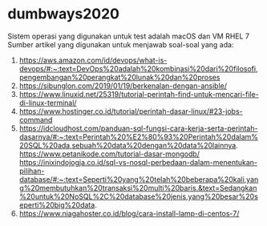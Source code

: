 # dumbways2020
Sistem operasi yang digunakan untuk test adalah macOS dan VM RHEL 7
Sumber artikel yang digunakan untuk menjawab soal-soal yang ada:
1. https://aws.amazon.com/id/devops/what-is-devops/#:~:text=DevOps%20adalah%20kombinasi%20dari%20filosofi,pengembangan%20perangkat%20lunak%20dan%20proses
2. https://sibunglon.com/2019/01/19/berkenalan-dengan-ansible/
3. https://www.linuxid.net/25319/tutorial-perintah-find-untuk-mencari-file-di-linux-terminal/
4. https://www.hostinger.co.id/tutorial/perintah-dasar-linux/#23-jobs-command
5. https://idcloudhost.com/panduan-sql-fungsi-cara-kerja-serta-perintah-dasarnya/#:~:text=Perintah%20%E2%80%93%20Perintah%20dalam%20SQL%20ada,sebuah%20data%20dengan%20data%20lainnya.
https://www.petanikode.com/tutorial-dasar-mongodb/
https://inixindojogja.co.id/sql-vs-nosql-perbedaan-dalam-menentukan-pilihan-database/#:~:text=Seperti%20yang%20telah%20beberapa%20kali,yang%20membutuhkan%20transaksi%20multi%20baris.&text=Sedangkan%20untuk%20NoSQL%2C%20database%20jenis,yang%20besar%20seperti%20big%20data.
6. https://www.niagahoster.co.id/blog/cara-install-lamp-di-centos-7/
